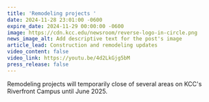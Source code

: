 ```yaml
---
title: 'Remodeling projects '
date: 2024-11-28 23:01:00 -0600
expire_date: 2024-11-29 00:00:00 -0600
image: https://cdn.kcc.edu/newsroom/reverse-logo-in-circle.png
news_image_alt: Add descriptive text for the post's image
article_lead: Construction and remodeling updates
video_content: false
video_link: https://youtu.be/4d2LkGjg5bM
press_release: false
---
```

Remodeling projects will temporarily close of several areas on KCC's Riverfront Campus until June 2025.

&nbsp;